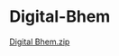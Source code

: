 # Digital-Bhem
[Digital Bhem.zip](https://github.com/meenu-solanki11/Digital-Bhem/files/12564414/Digital.Bhem.zip)
